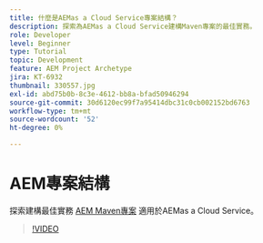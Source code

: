 ```yaml
---
title: 什麼是AEMas a Cloud Service專案結構？
description: 探索為AEMas a Cloud Service建構Maven專案的最佳實務。
role: Developer
level: Beginner
type: Tutorial
topic: Development
feature: AEM Project Archetype
jira: KT-6932
thumbnail: 330557.jpg
exl-id: abd75b0b-8c3e-4612-bb8a-bfad50946294
source-git-commit: 30d6120ec99f7a95414dbc31c0cb002152bd6763
workflow-type: tm+mt
source-wordcount: '52'
ht-degree: 0%

---
```


# AEM專案結構

探索建構最佳實務 [AEM Maven專案](https://experienceleague.adobe.com/docs/experience-manager-cloud-service/implementing/developing/aem-project-content-package-structure.html#developing) 適用於AEMas a Cloud Service。

>[!VIDEO](https://video.tv.adobe.com/v/330557?quality=12&learn=on)
